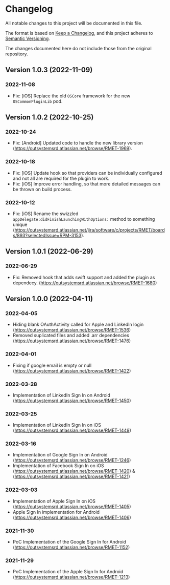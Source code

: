 # Changelog
All notable changes to this project will be documented in this file.

The format is based on [Keep a Changelog](https://keepachangelog.com/en/1.0.0/),
and this project adheres to [Semantic Versioning](https://semver.org/spec/v2.0.0.html).

The changes documented here do not include those from the original repository.

## Version 1.0.3 (2022-11-09)

### 2022-11-08
- Fix: [iOS] Replace the old `OSCore` framework for the new `OSCommonPluginLib` pod.

## Version 1.0.2 (2022-10-25)

### 2022-10-24
- Fix: [Android] Updated code to handle the new library version (https://outsystemsrd.atlassian.net/browse/RMET-1969).

### 2022-10-18
- Fix: [iOS] Update hook so that providers can be individually configured and not all are required for the plugin to work.
- Fix: [iOS] Improve error handling, so that more detailed messages can be thrown on build process.

### 2022-10-12
- Fix: [iOS] Rename the swizzled `appDelegate:didFinishLaunchingWithOptions:` method to something unique (https://outsystemsrd.atlassian.net/jira/software/c/projects/RMET/boards/893?selectedIssue=RPM-3153).

## Version 1.0.1 (2022-06-29)

### 2022-06-29
- Fix: Removed hook that adds swift support and added the plugin as dependecy. (https://outsystemsrd.atlassian.net/browse/RMET-1680)

## Version 1.0.0 (2022-04-11)

### 2022-04-05
- Hiding blank OAuthActivity called for Apple and LinkedIn login (https://outsystemsrd.atlassian.net/browse/RMET-1536)
- Removed suplicated files and added .arr dependencies (https://outsystemsrd.atlassian.net/browse/RMET-1476)

### 2022-04-01
- Fixing if google email is empty or null (https://outsystemsrd.atlassian.net/browse/RMET-1422)

### 2022-03-28
- Implementation of LinkedIn Sign In on Android (https://outsystemsrd.atlassian.net/browse/RMET-1450)

### 2022-03-25
- Implementation of LinkedIn Sign In on iOS (https://outsystemsrd.atlassian.net/browse/RMET-1449)

### 2022-03-16
- Implementation of Google Sign In on Android (https://outsystemsrd.atlassian.net/browse/RMET-1246)
- Implementation of Facebook Sign In on iOS (https://outsystemsrd.atlassian.net/browse/RMET-1420) & (https://outsystemsrd.atlassian.net/browse/RMET-1421)

### 2022-03-03
- Implementation of Apple Sign In on iOS (https://outsystemsrd.atlassian.net/browse/RMET-1405)
- Apple Sign In implementation for Android (https://outsystemsrd.atlassian.net/browse/RMET-1406)

### 2021-11-30
- PoC Implementation of the Google Sign In for Android (https://outsystemsrd.atlassian.net/browse/RMET-1152)

### 2021-11-29
- PoC Implementation of the Apple Sign In for Android (https://outsystemsrd.atlassian.net/browse/RMET-1213)

